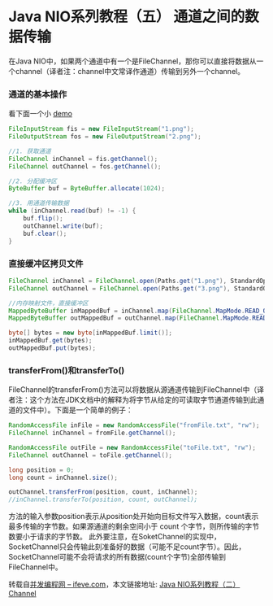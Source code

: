 # Java NIO系列教程（五） 通道之间的数据传输

在Java NIO中，如果两个通道中有一个是FileChannel，那你可以直接将数据从一个channel（译者注：channel中文常译作通道）传输到另外一个channel。

### 通道的基本操作

看下面一个小 [demo]()

```java
FileInputStream fis = new FileInputStream("1.png");
FileOutputStream fos = new FileOutputStream("2.png");

//1. 获取通道
FileChannel inChannel = fis.getChannel();
FileChannel outChannel = fos.getChannel();

//2. 分配缓冲区
ByteBuffer buf = ByteBuffer.allocate(1024);

//3. 用通道传输数据
while (inChannel.read(buf) != -1) {
    buf.flip();
    outChannel.write(buf);
    buf.clear();
}
```

### 直接缓冲区拷贝文件

```java
FileChannel inChannel = FileChannel.open(Paths.get("1.png"), StandardOpenOption.READ);
FileChannel outChannel = FileChannel.open(Paths.get("3.png"), StandardOpenOption.WRITE, StandardOpenOption.READ, StandardOpenOption.CREATE);

//内存映射文件，直接缓冲区
MappedByteBuffer inMappedBuf = inChannel.map(FileChannel.MapMode.READ_ONLY, 0, inChannel.size());
MappedByteBuffer outMappedBuf = outChannel.map(FileChannel.MapMode.READ_WRITE, 0, inChannel.size());

byte[] bytes = new byte[inMappedBuf.limit()];
inMappedBuf.get(bytes);
outMappedBuf.put(bytes);
```

### transferFrom()和transferTo()

FileChannel的transferFrom()方法可以将数据从源通道传输到FileChannel中（译者注：这个方法在JDK文档中的解释为将字节从给定的可读取字节通道传输到此通道的文件中）。下面是一个简单的例子：

```java
RandomAccessFile inFile = new RandomAccessFile("fromFile.txt", "rw");
FileChannel inChannel = fromFile.getChannel();

RandomAccessFile outFile = new RandomAccessFile("toFile.txt", "rw");
FileChannel outChannel = toFile.getChannel();

long position = 0;
long count = inChannel.size();

outChannel.transferFrom(position, count, inChannel);
//inChannel.transferTo(position, count, outChannel);
```

方法的输入参数position表示从position处开始向目标文件写入数据，count表示最多传输的字节数。如果源通道的剩余空间小于 count 个字节，则所传输的字节数要小于请求的字节数。
此外要注意，在SoketChannel的实现中，SocketChannel只会传输此刻准备好的数据（可能不足count字节）。因此，SocketChannel可能不会将请求的所有数据(count个字节)全部传输到FileChannel中。


转载自[并发编程网 – ifeve.com](http://ifeve.com/)，本文链接地址: [Java NIO系列教程（二） Channel](http://ifeve.com/java-nio-channel-to-channel/)